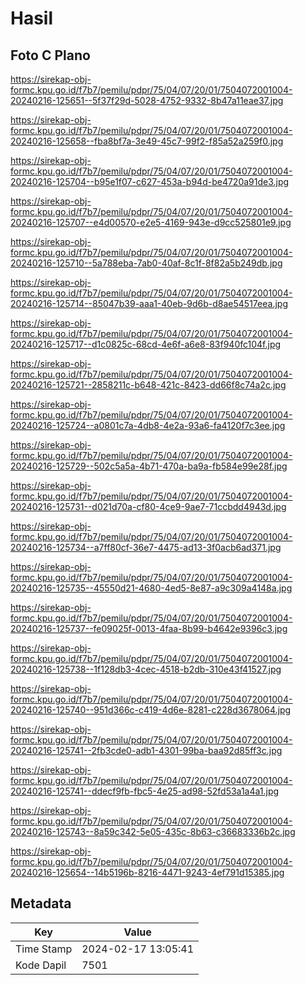 # Hasil

## Foto C Plano

https://sirekap-obj-formc.kpu.go.id/f7b7/pemilu/pdpr/75/04/07/20/01/7504072001004-20240216-125651--5f37f29d-5028-4752-9332-8b47a11eae37.jpg

https://sirekap-obj-formc.kpu.go.id/f7b7/pemilu/pdpr/75/04/07/20/01/7504072001004-20240216-125658--fba8bf7a-3e49-45c7-99f2-f85a52a259f0.jpg

https://sirekap-obj-formc.kpu.go.id/f7b7/pemilu/pdpr/75/04/07/20/01/7504072001004-20240216-125704--b95e1f07-c627-453a-b94d-be4720a91de3.jpg

https://sirekap-obj-formc.kpu.go.id/f7b7/pemilu/pdpr/75/04/07/20/01/7504072001004-20240216-125707--e4d00570-e2e5-4169-943e-d9cc525801e9.jpg

https://sirekap-obj-formc.kpu.go.id/f7b7/pemilu/pdpr/75/04/07/20/01/7504072001004-20240216-125710--5a788eba-7ab0-40af-8c1f-8f82a5b249db.jpg

https://sirekap-obj-formc.kpu.go.id/f7b7/pemilu/pdpr/75/04/07/20/01/7504072001004-20240216-125714--85047b39-aaa1-40eb-9d6b-d8ae54517eea.jpg

https://sirekap-obj-formc.kpu.go.id/f7b7/pemilu/pdpr/75/04/07/20/01/7504072001004-20240216-125717--d1c0825c-68cd-4e6f-a6e8-83f940fc104f.jpg

https://sirekap-obj-formc.kpu.go.id/f7b7/pemilu/pdpr/75/04/07/20/01/7504072001004-20240216-125721--2858211c-b648-421c-8423-dd66f8c74a2c.jpg

https://sirekap-obj-formc.kpu.go.id/f7b7/pemilu/pdpr/75/04/07/20/01/7504072001004-20240216-125724--a0801c7a-4db8-4e2a-93a6-fa4120f7c3ee.jpg

https://sirekap-obj-formc.kpu.go.id/f7b7/pemilu/pdpr/75/04/07/20/01/7504072001004-20240216-125729--502c5a5a-4b71-470a-ba9a-fb584e99e28f.jpg

https://sirekap-obj-formc.kpu.go.id/f7b7/pemilu/pdpr/75/04/07/20/01/7504072001004-20240216-125731--d021d70a-cf80-4ce9-9ae7-71ccbdd4943d.jpg

https://sirekap-obj-formc.kpu.go.id/f7b7/pemilu/pdpr/75/04/07/20/01/7504072001004-20240216-125734--a7ff80cf-36e7-4475-ad13-3f0acb6ad371.jpg

https://sirekap-obj-formc.kpu.go.id/f7b7/pemilu/pdpr/75/04/07/20/01/7504072001004-20240216-125735--45550d21-4680-4ed5-8e87-a9c309a4148a.jpg

https://sirekap-obj-formc.kpu.go.id/f7b7/pemilu/pdpr/75/04/07/20/01/7504072001004-20240216-125737--fe09025f-0013-4faa-8b99-b4642e9396c3.jpg

https://sirekap-obj-formc.kpu.go.id/f7b7/pemilu/pdpr/75/04/07/20/01/7504072001004-20240216-125738--1f128db3-4cec-4518-b2db-310e43f41527.jpg

https://sirekap-obj-formc.kpu.go.id/f7b7/pemilu/pdpr/75/04/07/20/01/7504072001004-20240216-125740--951d366c-c419-4d6e-8281-c228d3678064.jpg

https://sirekap-obj-formc.kpu.go.id/f7b7/pemilu/pdpr/75/04/07/20/01/7504072001004-20240216-125741--2fb3cde0-adb1-4301-99ba-baa92d85ff3c.jpg

https://sirekap-obj-formc.kpu.go.id/f7b7/pemilu/pdpr/75/04/07/20/01/7504072001004-20240216-125741--ddecf9fb-fbc5-4e25-ad98-52fd53a1a4a1.jpg

https://sirekap-obj-formc.kpu.go.id/f7b7/pemilu/pdpr/75/04/07/20/01/7504072001004-20240216-125743--8a59c342-5e05-435c-8b63-c36683336b2c.jpg

https://sirekap-obj-formc.kpu.go.id/f7b7/pemilu/pdpr/75/04/07/20/01/7504072001004-20240216-125654--14b5196b-8216-4471-9243-4ef791d15385.jpg


## Metadata

| Key        | Value               |
| ---------- | ------------------- |
| Time Stamp | 2024-02-17 13:05:41 |
| Kode Dapil | 7501                |



